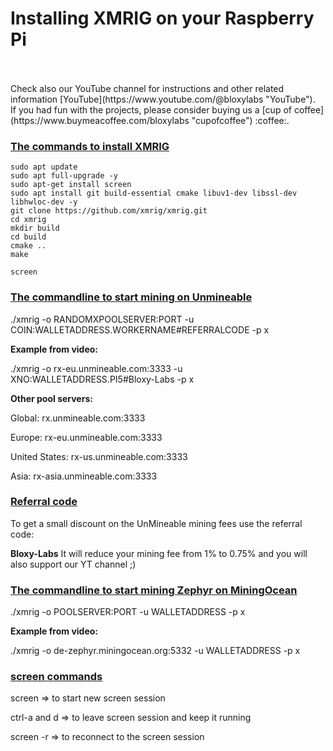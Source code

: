# Installing XMRIG on your Raspberry Pi

<br>
<br>
Check also our YouTube channel for instructions and other related information [YouTube](https://www.youtube.com/@bloxylabs "YouTube").
<br>
If you had fun with the projects, please consider buying us a [cup of coffee](https://www.buymeacoffee.com/bloxylabs "cupofcoffee") :coffee:.

<h3><u>The commands to install XMRIG</u></h3>

```
sudo apt update
sudo apt full-upgrade -y
sudo apt-get install screen
sudo apt install git build-essential cmake libuv1-dev libssl-dev libhwloc-dev -y
git clone https://github.com/xmrig/xmrig.git
cd xmrig
mkdir build
cd build
cmake ..
make

screen
```

<h3><u>The commandline to start mining on Unmineable</u></h3>

<p>./xmrig -o RANDOMXPOOLSERVER:PORT -u COIN:WALLETADDRESS.WORKERNAME#REFERRALCODE -p x</p>

**Example from video:**

<p>./xmrig -o rx-eu.unmineable.com:3333 -u XNO:WALLETADDRESS.PI5#Bloxy-Labs -p x</p>

**Other pool servers:**

<p>Global: rx.unmineable.com:3333</p>
<p>Europe: rx-eu.unmineable.com:3333</p>
<p>United States: rx-us.unmineable.com:3333</p>
<p>Asia: rx-asia.unmineable.com:3333</p>

<h3><u>Referral code</u></h3>
To get a small discount on the UnMineable mining fees use the referral code:

**Bloxy-Labs**
It will reduce your mining fee from 1% to 0.75% and you will also support our YT channel ;)

<h3><u>The commandline to start mining Zephyr on MiningOcean</u></h3>

<p>./xmrig -o POOLSERVER:PORT -u WALLETADDRESS -p x</p>

**Example from video:**

<p>./xmrig -o de-zephyr.miningocean.org:5332 -u WALLETADDRESS -p x</p>


<h3><u>screen commands</u></h3>
<p>screen => to start new screen session</p>
<p>ctrl-a and d => to leave screen session and keep it running</p>
<p>screen -r => to reconnect to the screen session</p>

